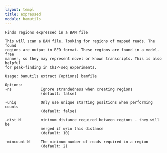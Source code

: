 ```yaml
---
layout: templ
title: expressed
module: bamutils
---
```

    
    Finds regions expressed in a BAM file
    
    This will scan a BAM file, looking for regions of mapped reads. The found
    regions are output in BED format. These regions are found in a model-free
    manner, so they may represent novel or known transcripts. This is also helpful
    for peak-finding in ChIP-seq experiments.
    
    Usage: bamutils extract {options} bamfile
    
    Options:
    -ns             Ignore strandedness when creating regions
                    (default: false)
    
    -uniq           Only use unique starting positions when performing counts
                    (default: false)
    
    -dist N         minimum distance required between regions - they will be
                    merged if w/in this distance
                    (default: 10)
    
    -mincount N     The minimum number of reads required in a region
                    (default: 2)
    
    
